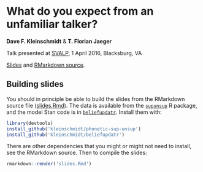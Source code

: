 # What do you expect from an unfamiliar talker?

__Dave F. Kleinschmidt__ & __T. Florian Jaeger__

Talk presented at [SVALP](http://www.cpe.vt.edu/svalp/), 1 April 2016, Blacksburg, VA

[Slides](slides.html) and [RMarkdown source](slides.Rmd).

## Building slides

You should in principle be able to build the slides from the RMarkdown source file ([slides.Rmd]()). The data is available from the [`supunsup`](https://github.com/kleinschmidt/phonetic-sup-unsup) R package, and the model Stan code is in [`beliefupdatr`](https://github.com/kleinschmidt/beliefupdatr). Install them with:

```r
library(devtools)
install_github('kleinschmidt/phonetic-sup-unsup')
install_github('kleinschmidt/beliefupdatr')
```

There are other dependencies that you might or might not need to install, see the RMarkdown source. Then to compile the slides:

```r
rmarkdown::render('slides.Rmd')
```

